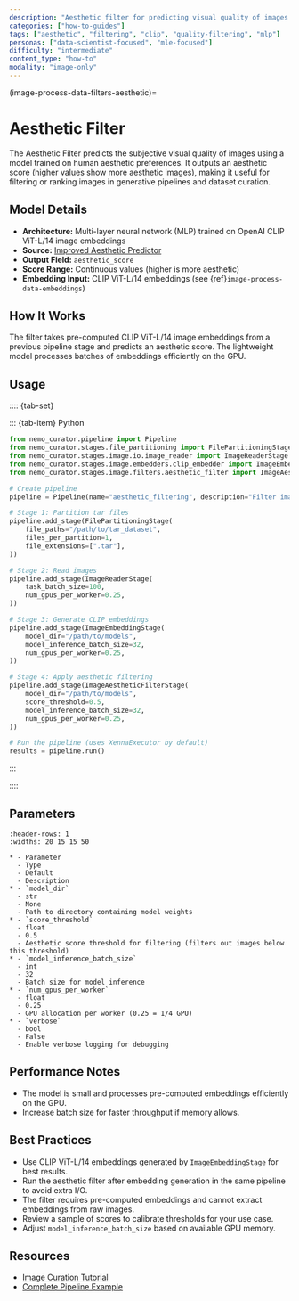 ```yaml
---
description: "Aesthetic filter for predicting visual quality of images using CLIP embeddings and human preference training"
categories: ["how-to-guides"]
tags: ["aesthetic", "filtering", "clip", "quality-filtering", "mlp"]
personas: ["data-scientist-focused", "mle-focused"]
difficulty: "intermediate"
content_type: "how-to"
modality: "image-only"
---
```


(image-process-data-filters-aesthetic)=

# Aesthetic Filter

The Aesthetic Filter predicts the subjective visual quality of images using a model trained on human aesthetic preferences. It outputs an aesthetic score (higher values show more aesthetic images), making it useful for filtering or ranking images in generative pipelines and dataset curation.

## Model Details

- **Architecture:** Multi-layer neural network (MLP) trained on OpenAI CLIP ViT-L/14 image embeddings
- **Source:** [Improved Aesthetic Predictor](https://github.com/christophschuhmann/improved-aesthetic-predictor)
- **Output Field:** `aesthetic_score`
- **Score Range:** Continuous values (higher is more aesthetic)
- **Embedding Input:** CLIP ViT-L/14 embeddings (see {ref}`image-process-data-embeddings`)

## How It Works

The filter takes pre-computed CLIP ViT-L/14 image embeddings from a previous pipeline stage and predicts an aesthetic score. The lightweight model processes batches of embeddings efficiently on the GPU.

## Usage

:::: {tab-set}

::: {tab-item} Python

```python
from nemo_curator.pipeline import Pipeline
from nemo_curator.stages.file_partitioning import FilePartitioningStage
from nemo_curator.stages.image.io.image_reader import ImageReaderStage
from nemo_curator.stages.image.embedders.clip_embedder import ImageEmbeddingStage
from nemo_curator.stages.image.filters.aesthetic_filter import ImageAestheticFilterStage

# Create pipeline
pipeline = Pipeline(name="aesthetic_filtering", description="Filter images by aesthetic quality")

# Stage 1: Partition tar files
pipeline.add_stage(FilePartitioningStage(
    file_paths="/path/to/tar_dataset",
    files_per_partition=1,
    file_extensions=[".tar"],
))

# Stage 2: Read images
pipeline.add_stage(ImageReaderStage(
    task_batch_size=100,
    num_gpus_per_worker=0.25,
))

# Stage 3: Generate CLIP embeddings
pipeline.add_stage(ImageEmbeddingStage(
    model_dir="/path/to/models",
    model_inference_batch_size=32,
    num_gpus_per_worker=0.25,
))

# Stage 4: Apply aesthetic filtering
pipeline.add_stage(ImageAestheticFilterStage(
    model_dir="/path/to/models",
    score_threshold=0.5,
    model_inference_batch_size=32,
    num_gpus_per_worker=0.25,
))

# Run the pipeline (uses XennaExecutor by default)
results = pipeline.run()

```

:::

::::

## Parameters

```{list-table}
:header-rows: 1
:widths: 20 15 15 50

* - Parameter
  - Type
  - Default
  - Description
* - `model_dir`
  - str
  - None
  - Path to directory containing model weights
* - `score_threshold`
  - float
  - 0.5
  - Aesthetic score threshold for filtering (filters out images below this threshold)
* - `model_inference_batch_size`
  - int
  - 32
  - Batch size for model inference
* - `num_gpus_per_worker`
  - float
  - 0.25
  - GPU allocation per worker (0.25 = 1/4 GPU)
* - `verbose`
  - bool
  - False
  - Enable verbose logging for debugging
```

## Performance Notes

- The model is small and processes pre-computed embeddings efficiently on the GPU.
- Increase batch size for faster throughput if memory allows.

## Best Practices

- Use CLIP ViT-L/14 embeddings generated by `ImageEmbeddingStage` for best results.
- Run the aesthetic filter after embedding generation in the same pipeline to avoid extra I/O.
- The filter requires pre-computed embeddings and cannot extract embeddings from raw images.
- Review a sample of scores to calibrate thresholds for your use case.
- Adjust `model_inference_batch_size` based on available GPU memory.

## Resources

- [Image Curation Tutorial](https://github.com/NVIDIA/NeMo-Curator/blob/main/tutorials/image/getting-started/image_curation_example.py)
- [Complete Pipeline Example](https://github.com/NVIDIA/NeMo-Curator/blob/main/tutorials/image/getting-started/image_curation_example.py)